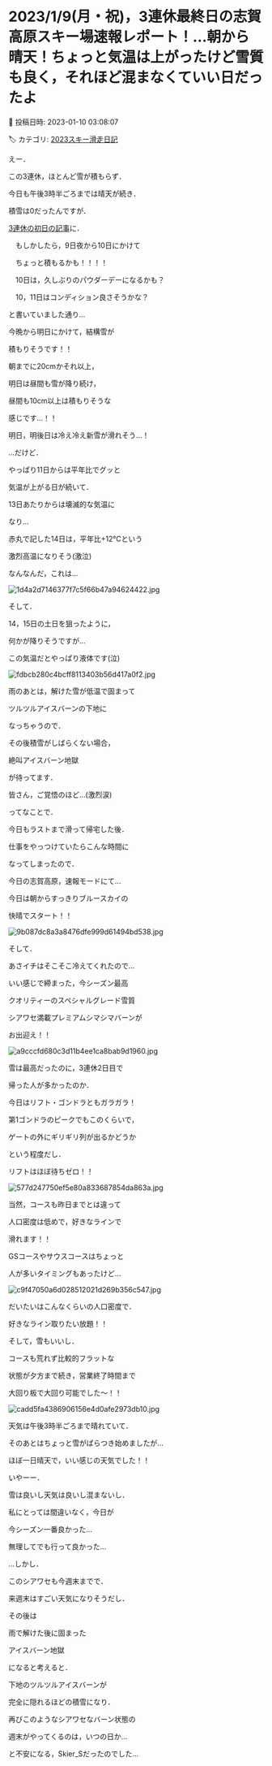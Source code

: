 # 2023/1/9(月・祝)，3連休最終日の志賀高原スキー場速報レポート！…朝から晴天！ちょっと気温は上がったけど雪質も良く，それほど混まなくていい日だったよ

📅 投稿日時: 2023-01-10 03:08:07

🏷️ カテゴリ: [2023スキー滑走日記](cd943df30cfcc3d0896469e2ff98720cd.md)

えー．


この3連休，ほとんど雪が積もらず．


今日も午後3時半ごろまでは晴天が続き．


積雪は0だったんですが．





[3連休の初日の記事](e6c3974b85fa48721a894901ffdf574e3.md)に．


　もしかしたら，9日夜から10日にかけて


　ちょっと積もるかも！！！！


　10日は，久しぶりのパウダーデーになるかも？


　10，11日はコンディション良さそうかな？


と書いていました通り…


今晩から明日にかけて，結構雪が


積もりそうです！！


朝までに20cmかそれ以上，


明日は昼間も雪が降り続け，


昼間も10cm以上は積もりそうな


感じです…！！





明日，明後日は冷え冷え新雪が滑れそう…！





…だけど．


やっぱり11日からは平年比でグッと


気温が上がる日が続いて．


13日あたりからは壊滅的な気温に


なり…


赤丸で記した14日は，平年比+12℃という


激烈高温になりそう(激泣)


なんなんだ，これは…




![1d4a2d7146377f7c5f66b47a94624422.jpg](images/1d4a2d7146377f7c5f66b47a94624422.jpg)







そして．


14，15日の土日を狙ったように，


何かが降りそうですが…


この気温だとやっぱり液体です(泣)




![fdbcb280c4bcff8113403b56d417a0f2.jpg](images/fdbcb280c4bcff8113403b56d417a0f2.jpg)







雨のあとは，解けた雪が低温で固まって


ツルツルアイスバーンの下地に


なっちゃうので．


その後積雪がしばらくない場合，


絶叫アイスバーン地獄


が待ってます．


皆さん，ご覚悟のほど…(激烈涙)





ってなことで．


今日もラストまで滑って帰宅した後．


仕事をやっつけていたらこんな時間に


なってしまったので．


今日の志賀高原，速報モードにて…





今日は朝からすっきりブルースカイの


快晴でスタート！！




![9b087dc8a3a8476dfe999d61494bd538.jpg](images/9b087dc8a3a8476dfe999d61494bd538.jpg)







そして．


あさイチはそこそこ冷えてくれたので…


いい感じで締まった，今シーズン最高


クオリティーのスペシャルグレード雪質


シアワセ満載プレミアムシマシマバーンが


お出迎え！！




![a9cccfd680c3d11b4ee1ca8bab9d1960.jpg](images/a9cccfd680c3d11b4ee1ca8bab9d1960.jpg)







雪は最高だったのに，3連休2日目で


帰った人が多かったのか．


今日はリフト・ゴンドラともガラガラ！


第1ゴンドラのピークでもこのくらいで，


ゲートの外にギリギリ列が出るかどうか


という程度だし．


リフトはほぼ待ちゼロ！！




![577d247750ef5e80a833687854da863a.jpg](images/577d247750ef5e80a833687854da863a.jpg)







当然，コースも昨日までとは違って


人口密度は低めで，好きなラインで


滑れます！！


GSコースやサウスコースはちょっと


人が多いタイミングもあったけど…




![c9f47050a6d028512021d269b356c547.jpg](images/c9f47050a6d028512021d269b356c547.jpg)







だいたいはこんなくらいの人口密度で．


好きなライン取りたい放題！！


そして，雪もいいし．


コースも荒れず比較的フラットな


状態が夕方まで続き，営業終了時間まで


大回り板で大回り可能でした～！！




![cadd5fa4386906156e4d0afe2973db10.jpg](images/cadd5fa4386906156e4d0afe2973db10.jpg)







天気は午後3時半ごろまで晴れていて．


そのあとはちょっと雪がぱらつき始めましたが…


ほぼ一日晴天で，いい感じの天気でした！！





いやーー．


雪は良いし天気は良いし混まないし．


私にとっては間違いなく，今日が


今シーズン一番良かった…


無理してでも行って良かった…





…しかし．


このシアワセも今週末までで．


来週末はすごい天気になりそうだし．


その後は


雨で解けた後に固まった


アイスバーン地獄


になると考えると．





下地のツルツルアイスバーンが


完全に隠れるほどの積雪になり．


再びこのようなシアワセなバーン状態の


週末がやってくるのは，いつの日か…


と不安になる，Skier_Sだったのでした…
